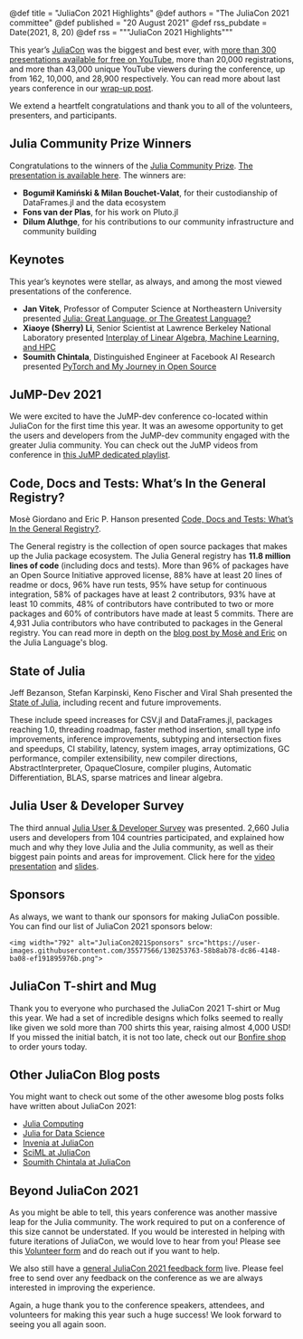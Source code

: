 @def title =  "JuliaCon 2021 Highlights"
@def authors = "The JuliaCon 2021 committee"
@def published = "20 August 2021"
@def rss_pubdate = Date(2021, 8, 20)
@def rss = """JuliaCon 2021 Highlights"""

This year’s [JuliaCon](https://www.youtube.com/playlist?list=PLP8iPy9hna6Q343_8sSq4f306VGLW4TLK) was the biggest and best ever, with [more than 300 presentations available for free on YouTube](https://www.youtube.com/playlist?list=PLP8iPy9hna6Q343_8sSq4f306VGLW4TLK), more than 20,000 registrations, and more than 43,000 unique YouTube viewers during the conference, up from 162, 10,000, and 28,900 respectively. You can read more about last years conference in our [wrap-up post](https://julialang.org/blog/2020/08/juliacon-2020-wrapup/).

We extend a heartfelt congratulations and thank you to all of the volunteers, presenters, and participants.

## Julia Community Prize Winners

Congratulations to the winners of the [Julia Community Prize](https://juliacon.org/2021/prize/). [The presentation is available here](https://www.youtube.com/watch?v=MIFJT6Zt_yk&list=PLP8iPy9hna6Q343_8sSq4f306VGLW4TLK&index=227). The winners are:

 - **Bogumił Kamiński & Milan Bouchet-Valat**, for their custodianship of DataFrames.jl and the data ecosystem
 - **Fons van der Plas**, for his work on Pluto.jl
 - **Dilum Aluthge**, for his contributions to our community infrastructure and community building

## Keynotes 

This year’s keynotes were stellar, as always, and among the most viewed presentations of the conference.  

 - **Jan Vitek**, Professor of Computer Science at Northeastern University presented [Julia: Great Language, or The Greatest Language?](https://www.youtube.com/watch?v=LT4AP7CUMAw)
 - **Xiaoye (Sherry) Li**, Senior Scientist at Lawrence Berkeley National Laboratory presented [Interplay of Linear Algebra, Machine Learning, and HPC](https://www.youtube.com/watch?v=sUyddZQaeyg)
 - **Soumith Chintala**, Distinguished Engineer at Facebook AI Research presented [PyTorch and My Journey in Open Source](https://www.youtube.com/watch?v=6V6jk_OdH-w)

## JuMP-Dev 2021

We were excited to have the JuMP-dev conference co-located within JuliaCon for the first time this year. It was an awesome opportunity to get the users and developers from the JuMP-dev community engaged with the greater Julia community. You can check out the JuMP videos from conference in [this JuMP dedicated playlist](https://youtube.com/playlist?list=PLP8iPy9hna6Rf8_oh9oR2bNeBO-Rw8pzc).

## Code, Docs and Tests: What’s In the General Registry?

Mosè Giordano and Eric P. Hanson presented [Code, Docs and Tests: What’s In the General Registry?](https://live.juliacon.org/talk/HVSAW9).

The General registry is the collection of open source packages that makes up the Julia package ecosystem. The Julia General registry has **11.8 million lines of code** (including docs and tests). More than 96% of packages have an Open Source Initiative approved license, 88% have at least 20 lines of readme or docs, 96% have run tests, 95% have setup for continuous integration, 58% of packages have at least 2 contributors, 93% have at least 10 commits, 48% of contributors have contributed to two or more packages and 60% of contributors have made at least 5 commits. There are 4,931 Julia contributors who have contributed to packages in the General registry. You can read more in depth on the [blog post by Mosè and Eric](https://julialang.org/blog/2021/08/general-survey/) on the Julia Language's blog.

## State of Julia

Jeff Bezanson, Stefan Karpinski, Keno Fischer and Viral Shah presented the [State of Julia](https://www.youtube.com/watch?v=IlFVwabDh6Q&list=PLP8iPy9hna6Q343_8sSq4f306VGLW4TLK&index=222), including recent and future improvements.

These include speed increases for CSV.jl and DataFrames.jl, packages reaching 1.0, threading roadmap, faster method insertion, small type info improvements, inference improvements, subtyping and intersection fixes and speedups, CI stability, latency, system images, array optimizations, GC performance, compiler extensibility, new compiler directions, AbstractInterpreter, OpaqueClosure, compiler plugins, Automatic Differentiation, BLAS, sparse matrices and linear algebra.

## Julia User & Developer Survey

The third annual [Julia User & Developer Survey](https://www.youtube.com/watch?v=0XSk5zybfic) was presented. 2,660 Julia users and developers from 104 countries participated, and explained how much and why they love Julia and the Julia community, as well as their biggest pain points and areas for improvement. Click here for the [video presentation](https://www.youtube.com/watch?v=0XSk5zybfic) and [slides](https://julialang.org/assets/2021-julia-user-developer-survey.pdf).

## Sponsors

As always, we want to thank our sponsors for making JuliaCon possible. You can find our list of JuliaCon 2021 sponsors below: 

~~~
<img width="792" alt="JuliaCon2021Sponsors" src="https://user-images.githubusercontent.com/35577566/130253763-58b8ab78-dc86-4148-ba08-ef191895976b.png">
~~~

## JuliaCon T-shirt and Mug

Thank you to everyone who purchased the JuliaCon 2021 T-shirt or Mug this year. We had a set of incredible designs which folks seemed to really like given we sold more than 700 shirts this year, raising almost 4,000 USD! If you missed the initial batch, it is not too late, check out our [Bonfire shop](https://www.bonfire.com/store/the-julia-language/) to order yours today.

## Other JuliaCon Blog posts

You might want to check out some of the other awesome blog posts folks have written about JuliaCon 2021:
- [Julia Computing](https://juliacomputing.com/blog/2021/08/juliacon/)
- [Julia for Data Science](https://www.juliafordatascience.com/best-data-science-talks-of-juliacon-2021/)
- [Invenia at JuliaCon](https://invenia.github.io/blog/2021/08/10/juliacon2021/)
- [SciML at JuliaCon](https://sciml.ai/news/2021/08/16/juliacon2021/)
- [Soumith Chintala at JuliaCon](https://soumith.ch/posts/2021/02/growing-opensource/)

## Beyond JuliaCon 2021

As you might be able to tell, this years conference was another massive leap for the Julia community. The work required to put on a conference of this size cannot be understated. If you would be interested in helping with future iterations of JuliaCon, we would love to hear from you! Please see this [Volunteer form](https://forms.gle/2KnYko7HnGKLvHJB7) and do reach out if you want to help. 

We also still have a [general JuliaCon 2021 feedback form](https://forms.gle/7w9q1MBow5u9kUGY7) live. Please feel free to send over any feedback on the conference as we are always interested in improving the experience.

Again, a huge thank you to the conference speakers, attendees, and volunteers for making this year such a huge success! We look forward to seeing you all again soon.

